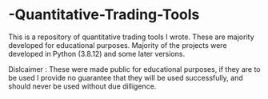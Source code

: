# -Quantitative-Trading-Tools
This is a repository of quantitative trading tools I wrote. These are majority developed for educational purposes. Majority of the projects were developed in Python (3.8.12)
and some later versions.

Dislcaimer : These were made public for educational purposes, if they are to be used I provide no guarantee that they will be used successfully, and should never be
used without due dilligence.
